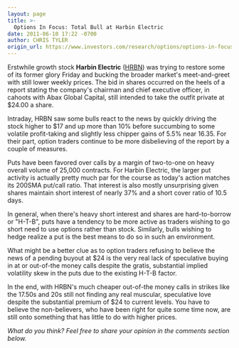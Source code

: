 ```yaml
---
layout: page
title: >-
  Options In Focus: Total Bull at Harbin Electric
date: 2011-06-10 17:22 -0700
author: CHRIS TYLER
origin_url: https://www.investors.com/research/options/options-in-focus-total-bull-at-harbin-electric/
---
```






Erstwhile growth stock **Harbin Electric**  ([HRBN](https://research.investors.com/quote.aspx?symbol=HRBN)) was trying to restore some of its former glory Friday and bucking the broader market's meet-and-greet with still lower weekly prices. The bid in shares occurred on the heels of a report stating the company's chairman and chief executive officer, in cahoots with Abax Global Capital, still intended to take the outfit private at $24.00 a share.

  

Intraday, HRBN saw some bulls react to the news by quickly driving the stock higher to $17 and up more than 10% before succumbing to some volatile profit-taking and slightly less chipper gains of 5.5% near 16.35. For their part, option traders continue to be more disbelieving of the report by a couple of measures.

  

Puts have been favored over calls by a margin of two-to-one on heavy overall volume of 25,000 contracts. For Harbin Electric, the larger put activity is actually pretty much par for the course as today's action matches its 200SMA put/call ratio. That interest is also mostly unsurprising given shares maintain short interest of nearly 37% and a short cover ratio of 10.5 days. 

  

In general, when there's heavy short interest and shares are hard-to-borrow or "H-T-B", puts have a tendency to be more active as traders wishing to go short need to use options rather than stock. Similarly, bulls wishing to hedge realize a put is the best means to do so in such an environment. 

  

What might be a better clue as to option traders refusing to believe the news of a pending buyout at $24 is the very real lack of speculative buying in at or out-of-the money calls despite the gratis, substantial implied volatility skew in the puts due to the existing H-T-B factor. 

  

In the end, with HRBN's much cheaper out-of-the money calls in strikes like the 17.50s and 20s still not finding any real muscular, speculative love despite the substantial premium of $24 to current levels. You have to believe the non-believers, who have been right for quite some time now, are still onto something that has little to do with higher prices.

  

*What do you think? Feel free to share your opinion in the comments section below.*





